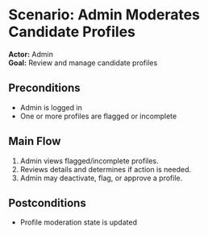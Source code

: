 # Scenario: Admin Moderates Candidate Profiles

**Actor:** Admin  
**Goal:** Review and manage candidate profiles

## Preconditions
- Admin is logged in
- One or more profiles are flagged or incomplete

## Main Flow
1. Admin views flagged/incomplete profiles.
2. Reviews details and determines if action is needed.
3. Admin may deactivate, flag, or approve a profile.

## Postconditions
- Profile moderation state is updated
